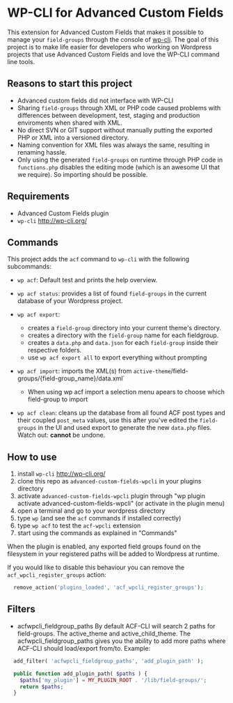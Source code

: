   # WP-CLI for Advanced Custom Fields

  This extension for Advanced Custom Fields that makes it possible to manage your `field-groups` through the console of [wp-cli](http://wp-cli.org/). The goal of this project is to make life easier for developers who working on Wordpress projects that use Advanced Custom Fields and love the WP-CLI command line tools.


  ## Reasons to start this project

  * Advanced custom fields did not interface with WP-CLI
  * Sharing `field-groups` through XML or PHP code caused problems with differences between development, test, staging and production enviroments when shared with XML.
  * No direct SVN or GIT support without manually putting the exported PHP or XML into a versioned directory.
  * Naming convention for XML files was always the same, resulting in renaming hassle.
  * Only using the generated `field-groups` on runtime through PHP code in `functions.php` disables the editing mode (which is an awesome UI that we require). So importing should be possible.

  ## Requirements

  * Advanced Custom Fields plugin
  * `wp-cli` http://wp-cli.org/


  ## Commands

  This project adds the `acf` command to `wp-cli` with the following subcommands:

  * `wp acf`: Default test and prints the help overview.
  * `wp acf status`: provides a list of found `field-groups` in the current database of your Wordpress project.
  * `wp acf export`:
    * creates a `field-group` directory into your current theme's directory.
    * creates a directory with the `field-group` name for each fieldgroup.
    * creates a `data.php` and `data.json` for each `field-group` inside their respective folders.
    * use `wp acf export all` to export everything without prompting

  * `wp acf import`: imports the XML(s) from `active-theme`/field-groups/{field-group_name}/data.xml`
    * When using wp acf import a selection menu apears to choose which field-group to import

  * `wp acf clean`: cleans up the database from all found ACF post types and their coupled `post_meta` values, use this after you've edited the `field-groups` in the UI and used export to generate the new `data.php` files. Watch out: __cannot__ be undone.


  ## How to use

  1. install `wp-cli` http://wp-cli.org/
  2. clone this repo as `advanced-custom-fields-wpcli` in your plugins directory
  3. activate `advanced-custom-fields-wpcli` plugin through "wp plugin activate advanced-custom-fields-wpcli" (or activate in the plugin menu)
  4. open a terminal and go to your wordpress directory
  5. type `wp` (and see the `acf` commands if installed correctly)
  6. type `wp acf` to test the `acf-wpcli` extension
  7. start using the commands as explained in "Commands"

  When the plugin is enabled, any exported field groups found on the filesystem in your registered paths will be added to Wordpress at runtime.

  If you would like to disable this behaviour you can remove the `acf_wpcli_register_groups` action:
  ```php
    remove_action('plugins_loaded', 'acf_wpcli_register_groups');
  ```

  ## Filters

  * acfwpcli_fieldgroup_paths
  	By default ACF-CLI will search 2 paths for field-groups. The active_theme and active_child_theme.
  	The acfwpcli_fieldgroup_paths gives you the ability to add more paths where ACF-CLI should load/export from/to.
  	Example:
  ```php
    add_filter( 'acfwpcli_fieldgroup_paths', 'add_plugin_path' );

  	public function add_plugin_path( $paths ) {
      $paths['my_plugin'] = MY_PLUGIN_ROOT . '/lib/field-groups/';
      return $paths;
    }
  ````
